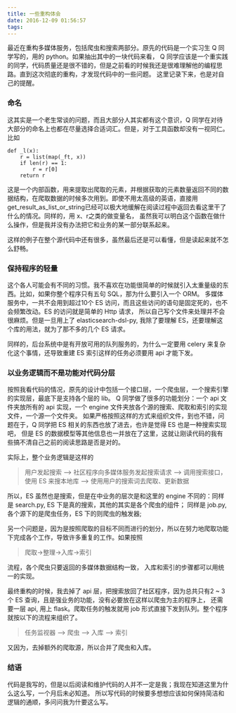 ```yaml
---
title: 一些重构体会
date: 2016-12-09 01:56:57
tags:
---
```

最近在重构多媒体服务，包括爬虫和搜索两部分。原先的代码是一个实习生 Q 同学写的，用的 python。如果抽出其中的一块代码来看， Q 同学应该是一个重实践的同学，代码质量还是很不错的，但是之前看的时候我还是很难理解他的编程思路。直到这次彻底的重构，才发现代码中的一些问题。 这里记录下来，也是对自己的提醒。

### 命名

这其实是一个老生常谈的问题，而且大部分人其实都有这个意识，Q 同学在对待大部分的命名上也都在尽量选择合适词汇。但是，对于工具函数却没有一视同仁。 比如
<!--more-->
```
def _l(x):
    r = list(map(_ft, x))
    if len(r) == 1:
        r = r[0]
    return r
```

这是一个内部函数，用来提取出爬取的元素，并根据获取的元素数量返回不同的数据结构，在爬取数据的时候多次用到。即使不用太高级的英语，直接用 get_result_as_list_or_string已经可以极大地缓解在阅读过程中返回去看这里干了什么的情况。同样的，用 x、r之类的做变量名， 虽然我可以明白这个函数在做什么操作，但是我并没有办法把它和业务的某一部分联系起来。

这样的例子在整个源代码中还有很多，虽然最后还是可以看懂，但是读起来就不怎么舒畅。

### 保持程序的轻量

这个各人可能会有不同的习惯。我不喜欢在功能很简单的时候就引入太重量级的东西。比如，如果你整个程序只有五句 SQL，那为什么要引入一个 ORM。 多媒体服务中，一共不会用到超过10个 ES 访问，而且这些访问的语句是固定死的，也不会频繁改动。ES 的访问就是简单的 Http 请求， 所以自己写个文件来处理并不会很麻烦。但是一旦用上了 elasticsearch-dsl-py, 我除了要理解 ES，还要理解这个库的用法，就为了那不多的几个 ES 请求。

同样的，后台系统中是有开放可用的队列服务的，为什么一定要用 celery 来复杂化这个事情，还导致重建 ES 索引这样的任务必须要用 api 才能下发。

### 以业务逻辑而不是功能对代码分层

按照我看代码的情况，原先的设计中包括一个接口层，一个爬虫层，一个搜索引擎的实现层，最底下是支持各个层的 lib。 Q 同学做了很多的功能划分：一个 api 文件夹放所有的 api 实现，一个 engine 文件夹放各个源的搜索、爬取和索引的实现文件，一个源一个文件夹。 如果严格按照这样的方式来组织文件，到也不错，问题在于，Q 同学把 ES 相关的东西也放了进去，也许是觉得 ES 也是一种搜索实现吧， 但是 ES 的数据模型等其他信息也一并放在了这里，这就让刚读代码的我有些搞不清自己之前的阅读思路是否是对的。

实际上，整个业务逻辑是这样的

> 用户发起搜索 --> 社区程序向多媒体服务发起搜索请求 --> 调用搜索接口，使用 ES 来搜本地库 --> 使用用户的搜索词去爬取、更新数据


所以，ES 虽然也是搜索，但是在中业务的层次是和这里的 engine 不同的：同样是 search.py, ES 下是真的搜索，其他的其实是各个爬虫的组件； 同样是 job.py, 各个源下的是爬虫任务，ES 下的则爬虫的触发器;

另一个问题是，因为是按照爬取的目标不同而进行的划分，所以在努力地爬取功能下完成各个工作，导致许多重复的工作。如果按照

>爬取->整理->入库->索引


流程，各个爬虫只要返回的多媒体数据结构一致， 入库和索引的步骤都可以用统一的实现。

最终重构的时候，我去掉了 api 层，把搜索放回了社区程序，因为总共只有2 ~ 3个 ES 查询，且是强业务的功能，没有必要放在这样以爬虫为主的程序上， 还需要一层 api, 用上 flask。爬取任务的触发就用 job 形式直接下发到队列。整个程序就按以下的流程来组织了。

>任务监视器 --> 爬虫 --> 入库 --> 索引


又因为，去掉额外的爬取源，所以合并了爬虫和入库。

### 结语

代码是我写的，但是以后阅读和维护代码的人并不一定是我；我现在知道这里为什么这么写，一个月后未必知道。 所以写代码的时候要多想想应该如何保持简洁和逻辑的通顺，多问问我为什要这么写。